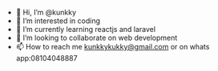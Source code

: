 - 👋 Hi, I’m @kunkky
- 👀 I’m interested in coding
- 🌱 I’m currently learning reactjs and  laravel
- 💞️ I’m looking to collaborate on web development
- 📫 How to reach me kunkkykukky@gmail.com or on whats app:08104048887

<!---
kunkky/kunkky is a ✨ special ✨ repository because its `README.md` (this file) appears on your GitHub profile.
You can click the Preview link to take a look at your changes.
--->
